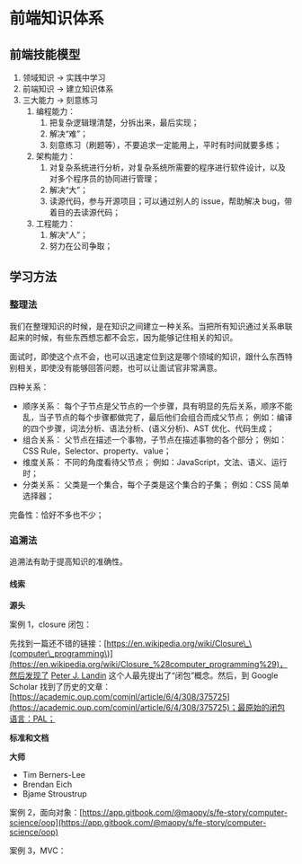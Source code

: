 # 前端知识体系

## 前端技能模型

1. 领域知识 -&gt; 实践中学习
2. 前端知识 -&gt; 建立知识体系
3. 三大能力 -&gt; 刻意练习
   1. 编程能力：
      1. 把复杂逻辑理清楚，分拆出来，最后实现；
      2. 解决“难”；
      3. 刻意练习（刷题等），不要追求一定能用上，平时有时间就要多练；
   2. 架构能力：
      1. 对复杂系统进行分析，对复杂系统所需要的程序进行软件设计，以及对多个程序员的协同进行管理；
      2. 解决“大”；
      3. 读源代码，参与开源项目；可以通过别人的 issue，帮助解决 bug，带着目的去读源代码；
   3. 工程能力：
      1. 解决“人”；
      2. 努力在公司争取；

## 学习方法

### 整理法

我们在整理知识的时候，是在知识之间建立一种关系。当把所有知识通过关系串联起来的时候，有些东西想忘都不会忘，因为能够记住相关的知识。

面试时，即使这个点不会，也可以迅速定位到这是哪个领域的知识，跟什么东西特别相关，即使没有能够回答问题，也可以让面试官非常满意。

四种关系：

* 顺序关系： 每个子节点是父节点的一个步骤，具有明显的先后关系，顺序不能乱，当子节点的每个步骤都做完了，最后他们会组合而成父节点； 例如：编译的四个步骤，词法分析、语法分析、\(语义分析\)、AST 优化、代码生成；
* 组合关系： 父节点在描述一个事物，子节点在描述事物的各个部分； 例如：CSS Rule，Selector、property、value；
* 维度关系： 不同的角度看待父节点； 例如：JavaScript，文法、语义、运行时；
* 分类关系： 父类是一个集合，每个子类是这个集合的子集； 例如：CSS 简单选择器；

完备性：恰好不多也不少；

### 追溯法

追溯法有助于提高知识的准确性。

#### 线索

**源头**

案例 1，closure 闭包：

先找到一篇还不错的链接：[https://en.wikipedia.org/wiki/Closure\_\(computer\_programming\)](https://en.wikipedia.org/wiki/Closure_%28computer_programming%29)，然后发现了 [Peter J. Landin](https://en.wikipedia.org/wiki/Peter_J._Landin) 这个人最先提出了“闭包”概念。然后，到 Google Scholar 找到了历史的文章：[https://academic.oup.com/comjnl/article/6/4/308/375725](https://academic.oup.com/comjnl/article/6/4/308/375725)；最原始的闭包语言：PAL；

**标准和文档**

**大师**

* Tim Berners-Lee
* Brendan Eich
* Bjame Stroustrup

案例 2，面向对象：[https://app.gitbook.com/@maopy/s/fe-story/computer-science/oop](https://app.gitbook.com/@maopy/s/fe-story/computer-science/oop)

案例 3，MVC：





